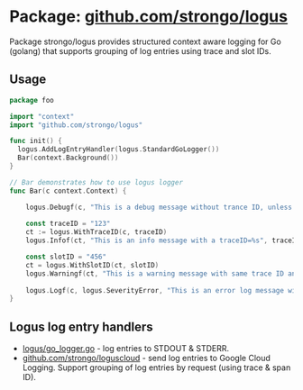 # Package: [github.com/strongo/logus](https://github.com/strongo/logus)

Package strongo/logus provides structured context aware logging for Go (golang)
that supports grouping of log entries using trace and slot IDs.

## Usage

```go
package foo

import "context"
import "github.com/strongo/logus"

func init() {
  logus.AddLogEntryHandler(logus.StandardGoLogger())
  Bar(context.Background())
}

// Bar demonstrates how to use logus logger 
func Bar(c context.Context) {

	logus.Debugf(c, "This is a debug message without trance ID, unless it was set outside")
  
	const traceID = "123"
	ct := logus.WithTraceID(c, traceID)
	logus.Infof(ct, "This is an info message with a traceID=%s", traceID)

	const slotID = "456"
	ct = logus.WithSlotID(ct, slotID)
	logus.Warningf(ct, "This is a warning message with same trace ID and additional slotID=%s", slotID)
  
	logus.Logf(c, logus.SeverityError, "This is an error log message without trace ID")
}
```

## Logus log entry handlers

- [logus/go_logger.go](./go_logger.go) - log entries to STDOUT & STDERR.
- [github.com/strongo/loguscloud](https://github.com/strongo/logusgcloud) - send log entries to Google Cloud Logging.
  Support grouping of log entries by request (using trace & span ID).

